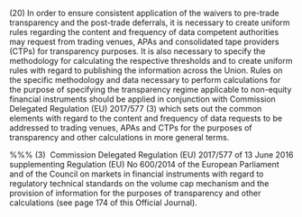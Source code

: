 (20) In order to ensure consistent application of the waivers to pre-trade transparency and the post-trade deferrals, it is necessary to create uniform rules regarding the content and frequency of data competent authorities may request from trading venues, APAs and consolidated tape providers (CTPs) for transparency purposes. It is also necessary to specify the methodology for calculating the respective thresholds and to create uniform rules with regard to publishing the information across the Union. Rules on the specific methodology and data necessary to perform calculations for the purpose of specifying the transparency regime applicable to non-equity financial instruments should be applied in conjunction with Commission Delegated Regulation (EU) 2017/577 (3) which sets out the common elements with regard to the content and frequency of data requests to be addressed to trading venues, APAs and CTPs for the purposes of transparency and other calculations in more general terms.

%%% (3)  Commission Delegated Regulation (EU) 2017/577 of 13 June 2016 supplementing Regulation (EU) No 600/2014 of the European Parliament and of the Council on markets in financial instruments with regard to regulatory technical standards on the volume cap mechanism and the provision of information for the purposes of transparency and other calculations (see page 174 of this Official Journal).